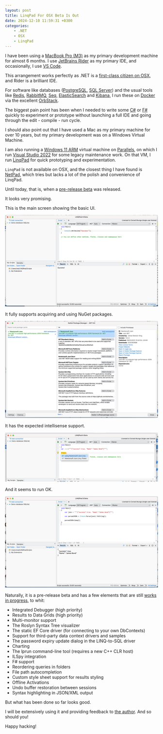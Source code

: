 ```yaml
---
layout: post
title: LinqPad For OSX Beta Is Out
date: 2024-12-10 11:59:31 +0300
categories:
    - .NET
    - OSX
    - LinqPad
---
```


I have been using a [MacBook Pro (M3)](https://www.apple.com/ke/macbook-pro/) as my primary development machine for almost 6 months. I use [JetBrains Rider](https://www.jetbrains.com/rider/) as my primary IDE, and occasionally, I use [VS Code](https://code.visualstudio.com).

This arrangement works perfectly as .NET is a [first-class citizen on OSX](https://learn.microsoft.com/en-us/dotnet/core/install/macos), and Rider is a brilliant IDE.

For software like databases ([PostgreSQL](https://www.postgresql.org), [SQL Server](https://learn.microsoft.com/en-us/sql/linux/quickstart-install-connect-docker?view=sql-server-ver16&tabs=cli&pivots=cs1-bash)) and the usual tools like [Redis](https://redis.io), [RabbitMQ](https://www.rabbitmq.com), [Seq](https://datalust.co/seq), [ElasticSearch](https://www.elastic.co/elasticsearch) and [Kibana](https://www.elastic.co/kibana), I run these on [Docker](https://www.docker.com) via the excellent [OrbStack](https://orbstack.dev).

The biggest pain point has been when I needed to write some [C#](https://learn.microsoft.com/en-us/dotnet/csharp/) or [F#](https://learn.microsoft.com/en-us/dotnet/fsharp/) quickly to experiment or prototype without launching a full IDE and going through the edit - compile - run cycle.

I should also point out that I have used a Mac as my primary machine for over 10 years, but my primary development was on a Windows Virtual Machine.

I am also running a [Windows 11 ARM](https://www.microsoft.com/en-us/windows/windows-11) virtual machine on [Parallels](https://www.parallels.com), on which I run [Visual Studio 2022](https://visualstudio.microsoft.com/vs/) for some legacy maintenance work. On that VM, I run [LinqPad](https://www.linqpad.net) for quick prototyping and experimentation.

`LinqPad` is not available on OSX, and the closest thing I have found is [NetPad](https://github.com/tareqimbasher/NetPad), which tries but lacks a lot of the polish and convenience of LinqPad.

Until today, that is, when a [pre-release beta](https://www.linqpad.net/LINQPad8Mac.aspx) was released.

It looks very promising.

This is the main screen showing the basic UI.

![Linqpad1](../images/2024/12/Linqpad1.png)

It fully supports acquiring and using NuGet packages.

![LinqPad2](../images/2024/12/LinqPad2.png)

It has the expected intellisense support.

![LinqPad3](../images/2024/12/LinqPad3.png)

And it seems to run OK.

![LinqPad4](../images/2024/12/LinqPad4.png)

Naturally, it is a pre-release beta and has a few elements that are still [works in progress](https://www.linqpad.net/LINQPad8Mac.aspx), to whit:

- Integrated Debugger (high priority)
- Results to Data Grids (high priority)
- Multi-monitor support
- The Roslyn Syntax Tree visualizer
- The static EF Core driver (for connecting to your own DbContexts)
- Support for third-party data context drivers and samples
- The password expiry update dialog in the LINQ-to-SQL driver
- Charting
- The lprun command-line tool (requires a new C++ CLR host)
- ILSpy integration
- F# support
- Reordering queries in folders
- File path autocompletion
- Custom style sheet support for results styling
- Offline Activations
- Undo buffer restoration between sessions
- Syntax highlighting in JSON/XML output

But what has been done so far looks good.

I will be extensively using it and providing feedback to [the author](https://www.albahari.com). And so should you!

Happy hacking!
